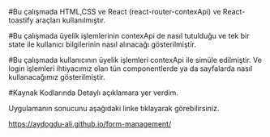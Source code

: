 #Bu çalışmada HTML,CSS ve React (react-router-contexApi) ve React-toastify araçları kullanılmıştır.

#Bu çalışmada üyelik işlemlerinin contexApi de nasıl tutulduğu ve tek bir state ile kullanıcı bilgilerinin nasıl alınacağı gösterilmiştir. 

#Bu çalışmada kullanıcının üyelik işlemleri contexApi ile simüle edilmiştir. Ve login işlemleri ihtiyacımız olan tün componentlerde ya da sayfalarda nasıl kullanacağımız  gösterilmiştir.

#Kaynak Kodlarında Detaylı açıklamara yer verdim.

Uygulamanın sonucunu aşağıdaki linke tıklayarak görebilirsiniz.

 https://aydogdu-ali.github.io/form-management/
